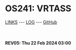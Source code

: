 ---
---

# OS241: VRTASS

[LINKS](LINKS/) --- [LOG](TXT/mylog.txt) --- [GitHub](https://github.com/vrtass/os241/)

<br><b>
#### REV05: Thu 22 Feb 2024 03:00
<br>
